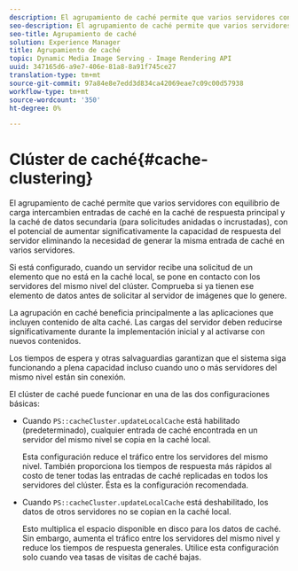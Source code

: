 ```yaml
---
description: El agrupamiento de caché permite que varios servidores con equilibrio de carga intercambien entradas de caché en la caché de respuesta principal y la caché de datos secundaria (para solicitudes anidadas o incrustadas), con el potencial de aumentar significativamente la capacidad de respuesta del servidor eliminando la necesidad de generar la misma entrada de caché en varios servidores.
seo-description: El agrupamiento de caché permite que varios servidores con equilibrio de carga intercambien entradas de caché en la caché de respuesta principal y la caché de datos secundaria (para solicitudes anidadas o incrustadas), con el potencial de aumentar significativamente la capacidad de respuesta del servidor eliminando la necesidad de generar la misma entrada de caché en varios servidores.
seo-title: Agrupamiento de caché
solution: Experience Manager
title: Agrupamiento de caché
topic: Dynamic Media Image Serving - Image Rendering API
uuid: 347165d6-a9e7-406e-81a8-8a91f745ce27
translation-type: tm+mt
source-git-commit: 97a84e8e7edd3d834ca42069eae7c09c00d57938
workflow-type: tm+mt
source-wordcount: '350'
ht-degree: 0%

---
```



# Clúster de caché{#cache-clustering}

El agrupamiento de caché permite que varios servidores con equilibrio de carga intercambien entradas de caché en la caché de respuesta principal y la caché de datos secundaria (para solicitudes anidadas o incrustadas), con el potencial de aumentar significativamente la capacidad de respuesta del servidor eliminando la necesidad de generar la misma entrada de caché en varios servidores.

Si está configurado, cuando un servidor recibe una solicitud de un elemento que no está en la caché local, se pone en contacto con los servidores del mismo nivel del clúster. Comprueba si ya tienen ese elemento de datos antes de solicitar al servidor de imágenes que lo genere.

La agrupación en caché beneficia principalmente a las aplicaciones que incluyen contenido de alta caché. Las cargas del servidor deben reducirse significativamente durante la implementación inicial y al activarse con nuevos contenidos.

Los tiempos de espera y otras salvaguardias garantizan que el sistema siga funcionando a plena capacidad incluso cuando uno o más servidores del mismo nivel están sin conexión.

El clúster de caché puede funcionar en una de las dos configuraciones básicas:

* Cuando `PS::cacheCluster.updateLocalCache` está habilitado (predeterminado), cualquier entrada de caché encontrada en un servidor del mismo nivel se copia en la caché local.

   Esta configuración reduce el tráfico entre los servidores del mismo nivel. También proporciona los tiempos de respuesta más rápidos al costo de tener todas las entradas de caché replicadas en todos los servidores del clúster. Ésta es la configuración recomendada.

* Cuando `PS::cacheCluster.updateLocalCache` está deshabilitado, los datos de otros servidores no se copian en la caché local.

   Esto multiplica el espacio disponible en disco para los datos de caché. Sin embargo, aumenta el tráfico entre los servidores del mismo nivel y reduce los tiempos de respuesta generales. Utilice esta configuración solo cuando vea tasas de visitas de caché bajas.

